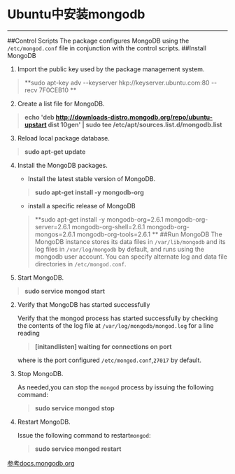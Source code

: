 # Ubuntu中安装mongodb

------
##Control Scripts
The package configures MongoDB using the `/etc/mongod.conf` file in conjunction with the control scripts.
##Install MongoDB
1. Import the public key used by the package management system.
  >**sudo apt-key adv --keyserver hkp://keyserver.ubuntu.com:80 --recv 7F0CEB10 **
2. Create a list file for MongoDB.
  >**echo 'deb http://downloads-distro.mongodb.org/repo/ubuntu-upstart dist 10gen' | sudo tee /etc/apt/sources.list.d/mongodb.list**
 3. Reload local package database.
 >**sudo apt-get update**
 4. Install the MongoDB packages.
     * Install the latest stable version of MongoDB.
     >**sudo apt-get install -y mongodb-org**
     * install a specific release of MongoDB
     >**sudo apt-get install -y mongodb-org=2.6.1 mongodb-org-server=2.6.1 mongodb-org-shell=2.6.1 mongodb-org-mongos=2.6.1 mongodb-org-tools=2.6.1
**
##Run MongoDB
The MongoDB instance stores its data files in `/var/lib/mongodb` and its log files in `/var/log/mongodb` by default, and runs using the mongodb user account. You can specify alternate log and data file directories in `/etc/mongod.conf`.

1. Start MongoDB.
>**sudo service mongod start**
2. Verify that MongoDB has started successfully

     Verify that the mongod process has started successfully by checking the contents of the log file at `/var/log/mongodb/mongod.log` for a line reading

     >**[initandlisten] waiting for connections on port <port>**

     where <port> is the port configured `/etc/mongod.conf`,`27017` by default.

3. Stop MongoDB.

    As needed,you can stop the `mongod` process by issuing the following command:
    >**sudo service mongod stop**
    
4. Restart MongoDB.
    
    Issue the following command to restart`mongod`:
    >**sudo service mongod restart**

 
 

[参考docs.mongodb.org](http://docs.mongodb.org/manual/tutorial/install-mongodb-on-ubuntu/)
